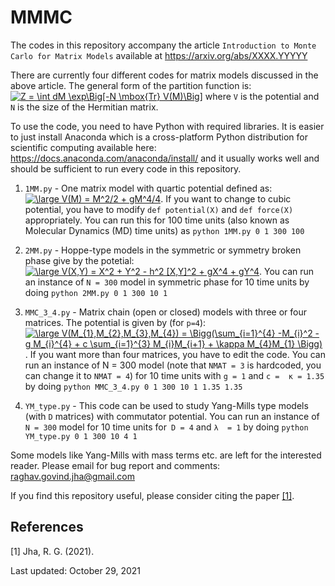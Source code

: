 # MMMC

The codes in this repository accompany the article `Introduction to Monte Carlo for Matrix Models` 
available at https://arxiv.org/abs/XXXX.YYYYY

There are currently four different codes for matrix models discussed in the above article. 
The general form of the partition function is: <a href="https://www.codecogs.com/eqnedit.php?latex=\dpi{80}&space;\bg_black&space;\fn_phv&space;Z&space;=&space;\int&space;dM&space;\exp\Big[-N&space;\mbox{Tr}&space;V(M)\Big]" target="_blank"><img src="https://latex.codecogs.com/gif.latex?\dpi{80}&space;\bg_black&space;\fn_phv&space;Z&space;=&space;\int&space;dM&space;\exp\Big[-N&space;\mbox{Tr}&space;V(M)\Big]" title="Z = \int dM \exp\Big[-N \mbox{Tr} V(M)\Big]" /></a>
where `V` is the potential and `N` is the size of the Hermitian matrix. 

To use the code, you need to have Python with required libraries. It is easier to just install 
Anaconda which is a cross-platform Python distribution for scientific computing
available here: https://docs.anaconda.com/anaconda/install/ and it usually works well
and should be sufficient to run every code in this repository. 

1. `1MM.py` - One matrix model with quartic potential defined as: <a href="https://www.codecogs.com/eqnedit.php?latex=\dpi{80}&space;\bg_black&space;\fn_phv&space;\large&space;V(M)&space;=&space;M^2/2&space;&plus;&space;gM^4/4" target="_blank"><img src="https://latex.codecogs.com/gif.latex?\dpi{80}&space;\bg_black&space;\fn_phv&space;\large&space;V(M)&space;=&space;M^2/2&space;&plus;&space;gM^4/4" title="\large V(M) = M^2/2 + gM^4/4" /></a>. 
If you want to change to cubic potential, you have to modify `def potential(X)`
and `def force(X)` appropriately. You can run this for 100 time units (also known as Molecular Dynamics (MD) time units)
as `python 1MM.py 0 1 300 100`

2. `2MM.py` - Hoppe-type models in the symmetric or symmetry broken phase give by the potetial: <a href="https://www.codecogs.com/eqnedit.php?latex=\dpi{80}&space;\bg_black&space;\fn_phv&space;\large&space;V(X,Y)&space;=&space;X^2&space;&plus;&space;Y^2&space;-&space;h^2&space;[X,Y]^2&space;&plus;&space;gX^4&space;&plus;&space;gY^4" target="_blank"><img src="https://latex.codecogs.com/gif.latex?\dpi{80}&space;\bg_black&space;\fn_phv&space;\large&space;V(X,Y)&space;=&space;X^2&space;&plus;&space;Y^2&space;-&space;h^2&space;[X,Y]^2&space;&plus;&space;gX^4&space;&plus;&space;gY^4" title="\large V(X,Y) = X^2 + Y^2 - h^2 [X,Y]^2 + gX^4 + gY^4" /></a>. 
You can run an instance of `N = 300` model in symmetric phase for 10 time units by doing `python 2MM.py 0 1 300 10 1`

3. `MMC_3_4.py` - Matrix chain (open or closed) models with three or four matrices. The potential is given by (for `p=4`):
<a href="https://www.codecogs.com/eqnedit.php?latex=\dpi{80}&space;\bg_black&space;\fn_phv&space;\large&space;V(M_{1},M_{2},M_{3},M_{4})&space;=&space;\Bigg(\sum_{i=1}^{4}&space;-M_{i}^2&space;-&space;g&space;M_{i}^{4}&space;&plus;&space;c&space;\sum_{i=1}^{3}&space;M_{i}M_{i&plus;1}&space;&plus;&space;\kappa&space;M_{4}M_{1}&space;\Bigg)" target="_blank"><img src="https://latex.codecogs.com/gif.latex?\dpi{80}&space;\bg_black&space;\fn_phv&space;\large&space;V(M_{1},M_{2},M_{3},M_{4})&space;=&space;\Bigg(\sum_{i=1}^{4}&space;-M_{i}^2&space;-&space;g&space;M_{i}^{4}&space;&plus;&space;c&space;\sum_{i=1}^{3}&space;M_{i}M_{i&plus;1}&space;&plus;&space;\kappa&space;M_{4}M_{1}&space;\Bigg)" title="\large V(M_{1},M_{2},M_{3},M_{4}) = \Bigg(\sum_{i=1}^{4} -M_{i}^2 - g M_{i}^{4} + c \sum_{i=1}^{3} M_{i}M_{i+1} + \kappa M_{4}M_{1} \Bigg)" /></a>. If you want more than four matrices, you have to edit the code. You can run an instance of N = 300 model (note that `NMAT = 3` is hardcoded, you can change it to `NMAT = 4`) for 10 time units with `g = 1` and `c =  κ = 1.35` by doing `python MMC_3_4.py 0 1 300 10 1 1.35 1.35`

4. `YM_type.py` - This code can be used to study Yang-Mills type models (with `D` matrices) with commutator potential. You can run an instance of `N = 300` model for 10 time units for` D = 4` and `λ  = 1` by doing `python YM_type.py 0 1 300 10 4 1`


Some models like Yang-Mills with mass terms etc. are left for the interested reader. 
Please email for bug report and comments: raghav.govind.jha@gmail.com 


If you find this repository useful, please consider citing the paper [[1]](#1). 


## References
<a id="1">[1]</a> 
Jha, R. G. (2021). 



Last updated: 
October 29, 2021
